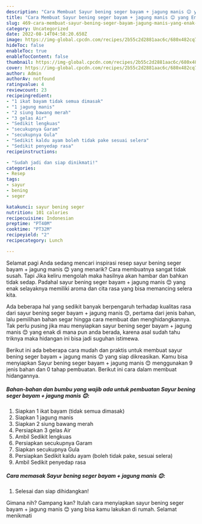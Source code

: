 ```yaml
---
description: "Cara Membuat Sayur bening seger bayam + jagung manis 😊 yang Enak Banget, Buat Buka Puasa Bikin Ngiler"
title: "Cara Membuat Sayur bening seger bayam + jagung manis 😊 yang Enak Banget, Buat Buka Puasa Bikin Ngiler"
slug: 469-cara-membuat-sayur-bening-seger-bayam-jagung-manis-yang-enak-banget-buat-buka-puasa-bikin-ngiler
category: Uncategorized
date: 2022-08-14T04:58:20.650Z
image: https://img-global.cpcdn.com/recipes/2b55c2d2881aac6c/680x482cq70/sayur-bening-seger-bayam-jagung-manis-foto-resep-utama.jpg
hideToc: false
enableToc: true
enableTocContent: false
thumbnail: https://img-global.cpcdn.com/recipes/2b55c2d2881aac6c/680x482cq70/sayur-bening-seger-bayam-jagung-manis-foto-resep-utama.jpg
cover: https://img-global.cpcdn.com/recipes/2b55c2d2881aac6c/680x482cq70/sayur-bening-seger-bayam-jagung-manis-foto-resep-utama.jpg
author: Admin
authorAv: notfound
ratingvalue: 4
reviewcount: 23
recipeingredient:
- "1 ikat bayam tidak semua dimasak"
- "1 jagung manis"
- "2 siung bawang merah"
- "3 gelas Air"
- "Sedikit lengkuas"
- "secukupnya Garam"
- "secukupnya Gula"
- "Sedikit kaldu ayam boleh tidak pake sesuai selera"
- "Sedikit penyedap rasa"
recipeinstructions:

- "Sudah jadi dan siap dinikmati!"
categories:
- Resep
tags:
- sayur
- bening
- seger

katakunci: sayur bening seger 
nutrition: 101 calories
recipecuisine: Indonesian
preptime: "PT40M"
cooktime: "PT32M"
recipeyield: "2"
recipecategory: Lunch

---
```



Selamat pagi Anda sedang mencari inspirasi resep sayur bening seger bayam + jagung manis 😊 yang menarik? Cara membuatnya sangat tidak susah. Tapi Jika keliru mengolah maka hasilnya akan hambar dan bahkan tidak sedap. Padahal sayur bening seger bayam + jagung manis 😊 yang enak selayaknya memiliki aroma dan cita rasa yang bisa memancing selera kita.




Ada beberapa hal yang sedikit banyak berpengaruh terhadap kualitas rasa dari sayur bening seger bayam + jagung manis 😊, pertama dari jenis bahan, lalu pemilihan bahan segar hingga cara membuat dan menghidangkannya. Tak perlu pusing jika mau menyiapkan sayur bening seger bayam + jagung manis 😊 yang enak di mana pun anda berada, karena asal sudah tahu triknya maka hidangan ini bisa jadi suguhan istimewa.


Berikut ini ada beberapa cara mudah dan praktis untuk membuat sayur bening seger bayam + jagung manis 😊 yang siap dikreasikan. Kamu bisa menyiapkan Sayur bening seger bayam + jagung manis 😊 menggunakan 9 jenis bahan dan 0 tahap pembuatan. Berikut ini cara dalam membuat hidangannya.

<!--inarticleads1-->

##### Bahan-bahan dan bumbu yang wajib ada untuk pembuatan Sayur bening seger bayam + jagung manis 😊:

1. Siapkan 1 ikat bayam (tidak semua dimasak)
1. Siapkan 1 jagung manis
1. Siapkan 2 siung bawang merah
1. Persiapkan 3 gelas Air
1. Ambil Sedikit lengkuas
1. Persiapkan secukupnya Garam
1. Siapkan secukupnya Gula
1. Persiapkan Sedikit kaldu ayam (boleh tidak pake, sesuai selera)
1. Ambil Sedikit penyedap rasa




<!--inarticleads2-->

##### Cara memasak Sayur bening seger bayam + jagung manis 😊:


1. Selesai dan siap dihidangkan!



Gimana nih? Gampang kan? Itulah cara menyiapkan sayur bening seger bayam + jagung manis 😊 yang bisa kamu lakukan di rumah. Selamat menikmati
